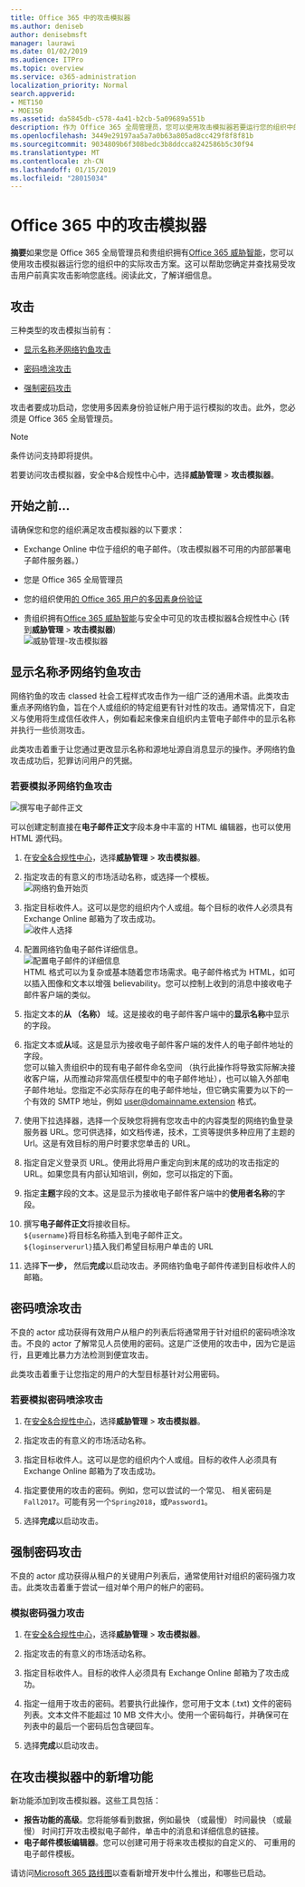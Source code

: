 ```yaml
---
title: Office 365 中的攻击模拟器
ms.author: deniseb
author: denisebmsft
manager: laurawi
ms.date: 01/02/2019
ms.audience: ITPro
ms.topic: overview
ms.service: o365-administration
localization_priority: Normal
search.appverid:
- MET150
- MOE150
ms.assetid: da5845db-c578-4a41-b2cb-5a09689a551b
description: 作为 Office 365 全局管理员，您可以使用攻击模拟器若要运行您的组织中的实际攻击方案。这可以帮助您确定并查找易受攻击用户前真实攻击点击您的业务。
ms.openlocfilehash: 3449e29197aa5a7a0b63a805ad8cc429f8f8f81b
ms.sourcegitcommit: 9034809b6f308bedc3b8ddcca8242586b5c30f94
ms.translationtype: MT
ms.contentlocale: zh-CN
ms.lasthandoff: 01/15/2019
ms.locfileid: "28015034"
---
```

# <a name="attack-simulator-in-office-365"></a>Office 365 中的攻击模拟器

**摘要**如果您是 Office 365 全局管理员和贵组织拥有[Office 365 威胁智能](office-365-ti.md)，您可以使用攻击模拟器运行您的组织中的实际攻击方案。这可以帮助您确定并查找易受攻击用户前真实攻击影响您底线。阅读此文，了解详细信息。
  
## <a name="the-attacks"></a>攻击

三种类型的攻击模拟当前有：
  
- [显示名称矛网络钓鱼攻击](attack-simulator.md#spearphish)
    
- [密码喷涂攻击](attack-simulator.md#passwordspray)
    
- [强制密码攻击](attack-simulator.md#bruteforce)
    
攻击者要成功启动，您使用多因素身份验证帐户用于运行模拟的攻击。此外，您必须是 Office 365 全局管理员。
  
> [!NOTE]
> 条件访问支持即将提供。 
  
若要访问攻击模拟器，安全中&amp;合规性中心中，选择**威胁管理** \> **攻击模拟器**。
  
## <a name="before-you-begin"></a>开始之前...

请确保您和您的组织满足攻击模拟器的以下要求：
      
- Exchange Online 中位于组织的电子邮件。（攻击模拟器不可用的内部部署电子邮件服务器。）
    
- 您是 Office 365 全局管理员
    
- 您的组织使用[的 Office 365 用户的多因素身份验证](https://docs.microsoft.com/office365/admin/security-and-compliance/set-up-multi-factor-authentication?view=o365-worldwide)
 
- 贵组织拥有[Office 365 威胁智能](office-365-ti.md)与安全中可见的攻击模拟器&amp;合规性中心 (转到**威胁管理** \> **攻击模拟器**)<br/>![威胁管理-攻击模拟器](media/ThreatMgmt-AttackSimulator.png)

    
## <a name="display-name-spear-phishing-attack"></a>显示名称矛网络钓鱼攻击

网络钓鱼的攻击 classed 社会工程样式攻击作为一组广泛的通用术语。此类攻击重点矛网络钓鱼，旨在个人或组织的特定组更有针对性的攻击。通常情况下，自定义与使用将生成信任收件人，例如看起来像来自组织内主管电子邮件中的显示名称并执行一些侦测攻击。
  
此类攻击着重于让您通过更改显示名称和源地址源自消息显示的操作。矛网络钓鱼攻击成功后，犯罪访问用户的凭据。
  
### <a name="to-simulate-a-spear-phishing-attack"></a>若要模拟矛网络钓鱼攻击

![撰写电子邮件正文](media/9bd65af4-1f9d-45c1-8c06-796d7ccfd425.jpg)
  
可以创建定制直接在**电子邮件正文**字段本身中丰富的 HTML 编辑器，也可以使用 HTML 源代码。
  
1. 在[安全&amp;合规性中心](https://protection.office.com)，选择**威胁管理** \> **攻击模拟器**。
    
2. 指定攻击的有意义的市场活动名称，或选择一个模板。 <br/>![网络钓鱼开始页](media/5e93b3cc-5981-462f-8b45-bdf85d97f1b8.jpg)
  
3. 指定目标收件人。这可以是您的组织内个人或组。每个目标的收件人必须具有 Exchange Online 邮箱为了攻击成功。 <br/>![收件人选择](media/faf8c2e0-6175-4cd7-8265-0c8e727f4d0f.jpg)
  
4. 配置网络钓鱼电子邮件详细信息。 <br/>![配置电子邮件的详细信息](media/f043608f-f8ce-4aae-be28-86e8ecc524a9.jpg)<br/>HTML 格式可以为复杂或基本随着您市场需求。电子邮件格式为 HTML，如可以插入图像和文本以增强 believability。您可以控制上收到的消息中接收电子邮件客户端的类似。
    
5. 指定文本的**从 （名称）** 域。这是接收的电子邮件客户端中的**显示名称**中显示的字段。 
    
6. 指定文本或**从**域。这是显示为接收电子邮件客户端的发件人的电子邮件地址的字段。<br/>您可以输入贵组织中的现有电子邮件命名空间 （执行此操作将导致实际解决接收客户端，从而推动非常高信任模型中的电子邮件地址），也可以输入外部电子邮件地址。您指定不必实际存在的电子邮件地址，但它确实需要为以下的一个有效的 SMTP 地址，例如 user@domainname.extension 格式。 
  
7. 使用下拉选择器，选择一个反映您将拥有您攻击中的内容类型的网络钓鱼登录服务器 URL。您可供选择，如文档传递，技术，工资等提供多种应用了主题的 Url。这是有效目标的用户时要求您单击的 URL。
    
8. 指定自定义登录页 URL。使用此将用户重定向到末尾的成功的攻击指定的 URL。如果您具有内部认知培训，例如，您可以指定的下面。
    
9. 指定**主题**字段的文本。这是显示为接收电子邮件客户端中的**使用者名称**的字段。 
    
10. 撰写**电子邮件正文**将接收目标。 <br/>`${username}`将目标名称插入到电子邮件正文。 <br/>`${loginserverurl}`插入我们希望目标用户单击的 URL 
    
11. 选择**下一步，** 然后**完成**以启动攻击。矛网络钓鱼电子邮件传递到目标收件人的邮箱。 
    
## <a name="password-spray-attack"></a>密码喷涂攻击

不良的 actor 成功获得有效用户从租户的列表后将通常用于针对组织的密码喷涂攻击。不良的 actor 了解常见人员使用的密码。这是广泛使用的攻击中，因为它是运行，且更难比暴力方法检测到便宜攻击。
  
此类攻击着重于让您指定的用户的大型目标基针对公用密码。
  
### <a name="to-simulate-a-password-spray-attack"></a>若要模拟密码喷涂攻击

1. 在[安全&amp;合规性中心](https://protection.office.com)，选择**威胁管理** \> **攻击模拟器**。
    
2. 指定攻击的有意义的市场活动名称。
    
3. 指定目标收件人。这可以是您的组织内个人或组。目标的收件人必须具有 Exchange Online 邮箱为了攻击成功。
    
4. 指定要使用的攻击的密码。例如，您可以尝试的一个常见、 相关密码是`Fall2017`。可能有另一个`Spring2018`，或`Password1`。
    
5. 选择**完成**以启动攻击。 
    
## <a name="brute-force-password-attack"></a>强制密码攻击

不良的 actor 成功获得从租户的关键用户列表后，通常使用针对组织的密码强力攻击。此类攻击着重于尝试一组对单个用户的帐户的密码。
  
### <a name="to-simulate-a-brute-force-password-attack"></a>模拟密码强力攻击

1. 在[安全&amp;合规性中心](https://protection.office.com)，选择**威胁管理** \> **攻击模拟器**。
    
2. 指定攻击的有意义的市场活动名称。
    
3. 指定目标收件人。目标的收件人必须具有 Exchange Online 邮箱为了攻击成功。
    
4. 指定一组用于攻击的密码。若要执行此操作，您可用于文本 (.txt) 文件的密码列表。文本文件不能超过 10 MB 文件大小。使用一个密码每行，并确保可在列表中的最后一个密码后包含硬回车。
    
5. 选择**完成**以启动攻击。 
    
## <a name="new-features-in-attack-simulator"></a>在攻击模拟器中的新增功能

新功能添加到攻击模拟器。这些工具包括：
- **报告功能的高级**。您将能够看到数据，例如最快 （或最慢） 时间最快 （或最慢） 时间打开攻击模拟电子邮件，单击中的消息和详细信息的链接。
- **电子邮件模板编辑器**。您可以创建可用于将来攻击模拟的自定义的、 可重用的电子邮件模板。

请访问[Microsoft 365 路线图](https://www.microsoft.com/microsoft-365/roadmap)以查看新增开发中什么推出，和哪些已启动。




